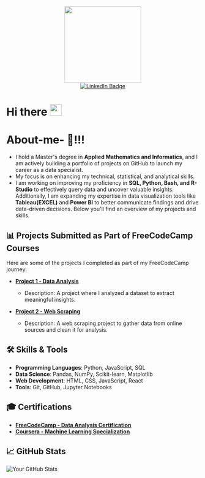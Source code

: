 <div id="header" align="center">
  <img src="https://media.giphy.com/media/XwBzLXzYq7ljHBXkHk/giphy.gif" width="200"/>
  <div id="badges">
  <a href="https://www.linkedin.com/in/alphonse-haba-44954223b">
    <img src="https://img.shields.io/badge/LinkedIn-blue?style=for-the-badge&logo=linkedin&logoColor=white" alt="LinkedIn Badge"/>
  </a>
  </div>
</div>

<h1>
  Hi there
  <img src="https://media.giphy.com/media/hvRJCLFzcasrR4ia7z/giphy.gif" width="30px"/>
</h1>


# About-me- 👋!!!
- I hold a Master's degree in **Applied Mathematics and Informatics**, and I am actively building a portfolio of projects on GitHub to launch my career as a data specialist.
- My focus is on enhancing my technical, statistical, and analytical skills.
- I am working on improving my proficiency in **SQL, Python, Bash, and R-Studio** to effectively query data and uncover valuable insights. Additionally, I am expanding my expertise in data visualization tools like **Tableau(EXCEL)** and **Power BI** to better communicate findings and drive data-driven decisions.
Below you'll find an overview of my projects and skills.

## 📊 Projects Submitted as Part of FreeCodeCamp Courses

Here are some of the projects I completed as part of my FreeCodeCamp journey:

- [**Project 1 - Data Analysis**](https://github.com/Cetaking27/KingZoulou_Bash_SQL.git)
  - Description: A project where I analyzed a dataset to extract meaningful insights.
  
- [**Project 2 - Web Scraping**](https://github.com/yourusername/project2)
  - Description: A web scraping project to gather data from online sources and clean it for analysis.

## 🛠️ Skills & Tools

- **Programming Languages**: Python, JavaScript, SQL
- **Data Science**: Pandas, NumPy, Scikit-learn, Matplotlib
- **Web Development**: HTML, CSS, JavaScript, React
- **Tools**: Git, GitHub, Jupyter Notebooks

## 🎓 Certifications

- [**FreeCodeCamp - Data Analysis Certification**](https://www.freecodecamp.org/certification/yourusername/data-analysis)
- [**Coursera - Machine Learning Specialization**](https://www.coursera.org/account/accomplishments/specialization/yourusername)

## 📈 GitHub Stats

![Your GitHub Stats](https://github-readme-stats.vercel.app/api?username=yourusername&show_icons=true&hide_title=true)
